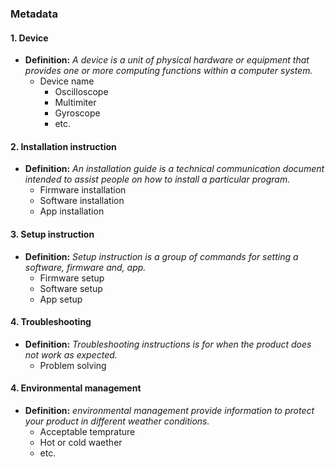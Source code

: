 ### Metadata

#### 1. Device 
- **Definition:** *A device is a unit of physical hardware or equipment that provides one or more computing functions within a computer system.*
   - Device name
      - Oscilloscope
      - Multimiter
      - Gyroscope
      - etc.
   
#### 2. Installation instruction
 - **Definition:** *An installation guide is a technical communication document intended to assist people on how to install a particular program.*
   - Firmware installation 
   - Software installation
   - App installation
   
#### 3. Setup instruction
 - **Definition:** *Setup instruction is a group of commands for setting a software, firmware and, app.*
   - Firmware setup 
   - Software setup 
   - App setup 
 
#### 4. Troubleshooting
- **Definition:** *Troubleshooting instructions is for when the product does not work as expected.*
   - Problem solving 

#### 4. Environmental management 
- **Definition:** *environmental management provide information to protect your product in different weather conditions.*
  - Acceptable temprature
  - Hot or cold waether
  - etc.
